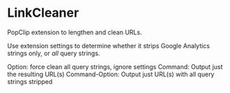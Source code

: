 LinkCleaner
===

PopClip extension to lengthen and clean URLs.

Use extension settings to determine whether it strips Google Analytics strings only, or _all_ query strings.

Option: force clean all query strings, ignore settings
Command: Output just the resulting URL(s)
Command-Option: Output just URL(s) with all query strings stripped
